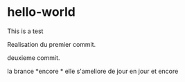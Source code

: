 # hello-world
This is a test

Realisation du premier commit.

deuxieme commit.

la brance *encore *
elle s'ameliore de jour en jour
et encore
